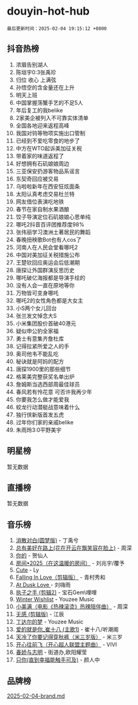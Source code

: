 # douyin-hot-hub

`最后更新时间：2025-02-04 19:15:12 +0800`

## 抖音热榜

1. 浓眉告别湖人
1. 陈垣宇0:3张禹珍
1. 归位 收心 上满弦
1. 孙悟空的含金量还在上升
1. 明天上班
1. 中国掌握荡蟹手艺的不足5人
1. 年后复工的我belike
1. 2家美企被列入不可靠实体清单
1. 全国各地迎来返程高峰
1. 我国对钨等物项实施出口管制
1. 已经到不爱吃零食的地步了
1. 中方在WTO起诉美加征关税
1. 带着家的味道返程了
1. 好想拥有石矶娘娘周边
1. 三亚保安扔游客物品系谣言
1. 东契奇回应被交易
1. 乌啦啦新年在西安狂炫面条
1. 太阳认真考虑交易杜兰特
1. 网友借位表演吃地铁
1. 春节在家自制水果酒酿
1. 饺子导演定位石矶娘娘心思单纯
1. 哪吒2抖音百评团推荐度98%
1. 张伟丽学习澳洲土著居民的舞蹈
1. 春晚扭秧歌Bot也有人cos了
1. 河南人在人民会堂看哪吒2
1. 中国对美加征关税措施公布
1. 王楚钦回应奥运会后低潮期
1. 唐探让外国群演反思历史
1. 哪吒破亿海报都是导演手绘的
1. 没有人会一直在原地等你
1. 万物皆可变身哪吒
1. 哪吒2的女性角色都是大女主
1. 小S两个女儿回台
1. 张兰发文悼念大S
1. 小米集团股价首破40港元
1. 疑似申公豹全家福
1. 勇士有意集齐詹杜库
1. 记得拉紧所爱之人的手
1. 奥司他韦不能乱吃
1. 秘诀就是阿妈的配方
1. 唐探1900里的那些细节
1. 格莱美完整获奖名单出炉
1. 詹姆斯当选西部周最佳球员
1. 春风若有怜花意 可否许我再少年
1. 你要我怎么做才能爱我
1. 蛟龙行动潜艇战意味着什么
1. 独行侠新版首发五虎
1. 过年你们家的亲戚belike
1. 朱雨玲3:0平野美宇

## 明星榜

暂无数据

## 直播榜

暂无数据

## 音乐榜

1. [消散对白(圆梦版)](https://sf5-hl-cdn-tos.douyinstatic.com/obj/tos-cn-ve-2774/og4jB5I5IizzoZVAAAzWgBMAsMDWoArfwBOiFs) - 丁禹兮
1. [总有美好在路上(花在开云在飘笑容在脸上)](https://sf5-hl-cdn-tos.douyinstatic.com/obj/tos-cn-ve-2774/oU5u7NwtfBIvaNhoQBszOvAlRiAoiWAVVyBMq4) - 周深
1. [你的](https://sf5-hl-cdn-tos.douyinstatic.com/obj/tos-cn-ve-2774/oYuIeKf42jB7sEV6B2upMdpYAgfrQWj0FeRegh) - 贺仙人
1. [房间•2025（在这温暖的房间）](https://sf5-hl-cdn-tos.douyinstatic.com/obj/tos-cn-ve-2774/oMzJcnT8BgIetASeBfwfEeBQVNfACiCifhfZP7g) - 刘兆宇/覆予
1. [Cute](https://sf3-cdn-tos.douyinstatic.com/obj/tos-cn-ve-2774/o4IbIzHWKAAB4wsS5qMBRiiAlEBGTpQRNfFvuo) - Ly
1. [Falling In Love（剪辑版）](https://sf5-hl-cdn-tos.douyinstatic.com/obj/tos-cn-ve-2774/o8ajpA8zzgBPahbBIO8AcKGBLJezFCRd1wfP9f) - 青村秀和
1. [ At Dusk  Love ](https://sf5-hl-cdn-tos.douyinstatic.com/obj/tos-cn-ve-2774/o8CrpCf5CaYgI4ZrtQgMQAFEfuGqNnRSDQAPBc) - 刘嗨雨
1. [执子之手 (剪辑2)](https://sf3-cdn-tos.douyinstatic.com/obj/tos-cn-ve-2774/oUoZLQjCc31XzqsBnBQUNgeKtYPBcgbFDwtfcu) - 宝石Gem\哩哩
1. [Winter Wishlist](https://sf6-cdn-tos.douyinstatic.com/obj/tos-cn-ve-2774/oIIgUOeamCFCVAzxN6MFRLIBlLGpUqQxeeHrLE) - Youzee Music
1. [小美满（电影《热辣滚烫》热辣陪伴曲）](https://sf5-hl-cdn-tos.douyinstatic.com/obj/tos-cn-ve-2774/o0GAn2lSgfZIDUgtevCGDQYnFg4CwnrBaxbTZL) - 周深
1. [无感 (剪辑版)](https://sf5-hl-cdn-tos.douyinstatic.com/obj/tos-cn-ve-2774/o0eIsUzJBDlQaQFC5OFlgbMEZC1TFYBftOBn6p) - 江辰
1. [丁达尔的梦](https://sf5-hl-cdn-tos.douyinstatic.com/obj/tos-cn-ve-2774/oMU3WirUZBVQkAC9ccG5P2IQirziZM2RTInUY) - Youzee Music
1. [爱的就是你_崔十八 (主歌1)](https://sf5-hl-cdn-tos.douyinstatic.com/obj/tos-cn-ve-2774/oI5BO5DhFZ6UTcNCnZaOCBLtZ7WIMQGfgnXf5E) - 崔十八/听潮阁
1. [天冷了你要记得穿秋裤（米三岁版）](https://sf5-hl-cdn-tos.douyinstatic.com/obj/tos-cn-ve-2774/oQlIwVIDWiZ6BQilAorS7MA0AgCkQDvcZAdm1) - 米三岁
1. [开心往前飞（开心超人联盟主题曲）](https://sf5-hl-cdn-tos.douyinstatic.com/obj/tos-cn-ve-2774/9d8fb7c82cf1421fb93a9fe925275e0a) - VIVI
1. [春娇与志明](https://sf5-hl-cdn-tos.douyinstatic.com/obj/tos-cn-ve-2774/e530d8fceb7044b39707d7f9ff54add1) - 街道办,欧阳耀莹
1. [只你(直到幸福能触手可及)](https://sf5-hl-cdn-tos.douyinstatic.com/obj/tos-cn-ve-2774/o0lBkRDzFTeaVSUz3ZZSCBVtZ5DIMQGfgmEAuE) - 颜人中

## 品牌榜

[2025-02-04-brand.md](2025-02-04-brand.md)

